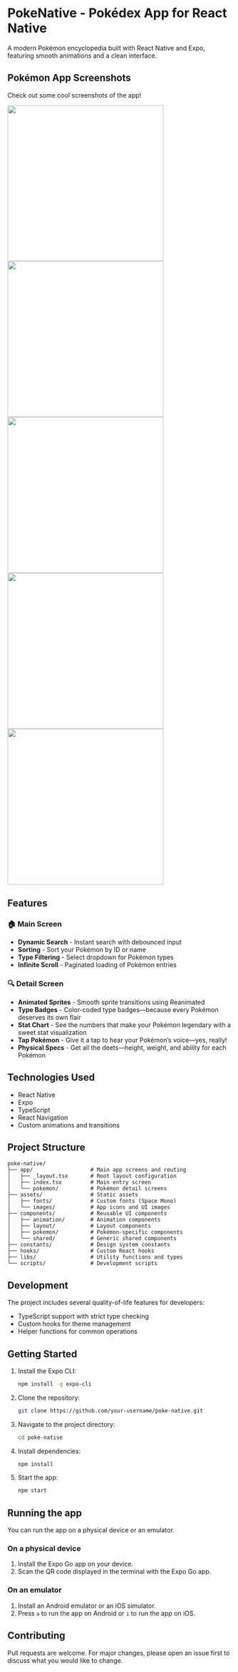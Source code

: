 # PokeNative - Pokédex App for React Native

A modern Pokémon encyclopedia built with React Native and Expo, featuring smooth animations and a clean interface.

## Pokémon App Screenshots

Check out some cool screenshots of the app!

<div >
  <img src="https://github.com/user-attachments/assets/d19f06de-4b39-47aa-8a2b-bcee6481230d" width="auto" height="350" />
  <img src="https://github.com/user-attachments/assets/87ba583a-99c7-4563-951a-3da209373d78" width="auto" height="350" />
  <img src="https://github.com/user-attachments/assets/172b1a04-b904-4e4f-bbd1-e46dac1f1cd8" width="auto" height="350" />
  <img src="https://github.com/user-attachments/assets/0a8d60a3-23d6-432c-97a7-dee1296e6bea" width="auto" height="350" />
  <img src="https://github.com/user-attachments/assets/63d91cc0-81ca-4270-b48b-7c3fbb63861a" width="auto" height="350" />
</div>


## Features

### 🏠 Main Screen
- **Dynamic Search** - Instant search with debounced input
- **Sorting** - Sort your Pokémon by ID or name
- **Type Filtering** - Select dropdown for Pokémon types
- **Infinite Scroll** - Paginated loading of Pokémon entries

### 🔍 Detail Screen
- **Animated Sprites** - Smooth sprite transitions using Reanimated
- **Type Badges** - Color-coded type badges—because every Pokémon deserves its own flair
- **Stat Chart** - See the numbers that make your Pokémon legendary with a sweet stat visualization
- **Tap Pokémon** - Give it a tap to hear your Pokémon’s voice—yes, really!
- **Physical Specs** - Get all the deets—height, weight, and ability for each Pokémon

## Technologies Used

- React Native
- Expo
- TypeScript
- React Navigation
- Custom animations and transitions

## Project Structure

```
poke-native/
├── app/                  # Main app screens and routing
│   ├── _layout.tsx       # Root layout configuration
│   ├── index.tsx         # Main entry screen
│   └── pokemon/          # Pokémon detail screens
├── assets/               # Static assets
│   ├── fonts/            # Custom fonts (Space Mono)
│   └── images/           # App icons and UI images
├── components/           # Reusable UI components
│   ├── animation/        # Animation components
│   ├── layout/           # Layout components
│   ├── pokemon/          # Pokémon-specific components
│   └── shared/           # Generic shared components
├── constants/            # Design system constants
├── hooks/                # Custom React hooks
├── libs/                 # Utility functions and types
└── scripts/              # Development scripts
```

## Development

The project includes several quality-of-life features for developers:

- TypeScript support with strict type checking
- Custom hooks for theme management
- Helper functions for common operations

## Getting Started

1.  Install the Expo CLI:

    ```bash
    npm install -g expo-cli
    ```

2.  Clone the repository:

    ```bash
    git clone https://github.com/your-username/poke-native.git
    ```

3.  Navigate to the project directory:

    ```bash
    cd poke-native
    ```

4.  Install dependencies:

    ```bash
    npm install
    ```

5.  Start the app:

    ```bash
    npm start
    ```

## Running the app

You can run the app on a physical device or an emulator.

### On a physical device

1.  Install the Expo Go app on your device.
2.  Scan the QR code displayed in the terminal with the Expo Go app.

### On an emulator

1.  Install an Android emulator or an iOS simulator.
2.  Press `a` to run the app on Android or `i` to run the app on iOS.

## Contributing

Pull requests are welcome. For major changes, please open an issue first to discuss what you would like to change.
